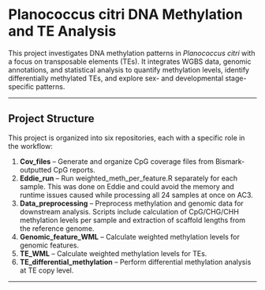 # Planococcus citri DNA Methylation and TE Analysis

This project investigates DNA methylation patterns in *Planococcus citri* with a focus on transposable elements (TEs). It integrates WGBS data, genomic annotations, and statistical analysis to quantify methylation levels, identify differentially methylated TEs, and explore sex- and developmental stage-specific patterns.

---

## Project Structure

This project is organized into six repositories, each with a specific role in the workflow:

1. **Cov_files** – Generate and organize CpG coverage files from Bismark-outputted CpG reports.  
2. **Eddie_run** – Run weighted_meth_per_feature.R separately for each sample. This was done on Eddie and could avoid the memory and runtime issues caused while processing all 24 samples at once on AC3.
3. **Data_preprocessing** – Preprocess methylation and genomic data for downstream analysis. Scripts include calculation of CpG/CHG/CHH methylation levels per sample and extraction of scaffold lengths from the reference genome.
5. **Genomic_feature_WML** – Calculate weighted methylation levels for genomic features.
6. **TE_WML** – Calculate weighted methylation levels for TEs.    
7. **TE_differential_methylation** – Perform differential methylation analysis at TE copy level.  

---
